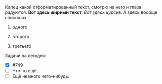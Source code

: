 Капец какой отформатированный текст, смотрю на него и глаза радуются. **Вот здесь жирный текст**. *Вот здесь курсив*. А здесь вообще список из

1. одного 

2. второго  

3. третьего

Задачи на сегодня:
- [x] #749
- [ ] Что-то ещё.
- [ ] Ещё немного чего-нибудь.
